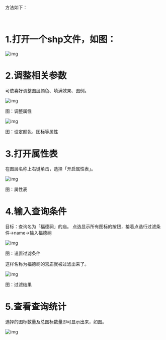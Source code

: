 方法如下：

​    

# 1.打开一个shp文件，如图：

![img](https://image.malagis.com/pic/gis/qgis-handbook-2-2/image74.jpg)

# 2.调整相关参数

可依喜好调整图层颜色、填满效果、图例。

![img](https://image.malagis.com/pic/gis/qgis-handbook-2-2/image75.jpg)

图：调整属性

![img](https://image.malagis.com/pic/gis/qgis-handbook-2-2/image76.jpg)

图：设定颜色、图标等属性

  

# 3.打开属性表

在图层名称上右键单击，选择「开启属性表」。

![img](https://image.malagis.com/pic/gis/qgis-handbook-2-2/image77.jpg)

图：属性表

# 4.输入查询条件

目标：查询名为「福德祠」的庙。 点选显示所有图标的按钮，接着点选行过滤条件→name→输入福德祠

![img](https://image.malagis.com/pic/gis/qgis-handbook-2-2/image78.jpg)

图：设置过滤条件

这样名称为福德祠的宫庙就被过滤出来了。

![img](https://image.malagis.com/pic/gis/qgis-handbook-2-2/image79.jpg)

图：过滤结果

# 5.查看查询统计

选择的图标数量及总图标数量即可显示出来，如图。

![img](https://image.malagis.com/pic/gis/qgis-handbook-2-2/image80.jpg)

